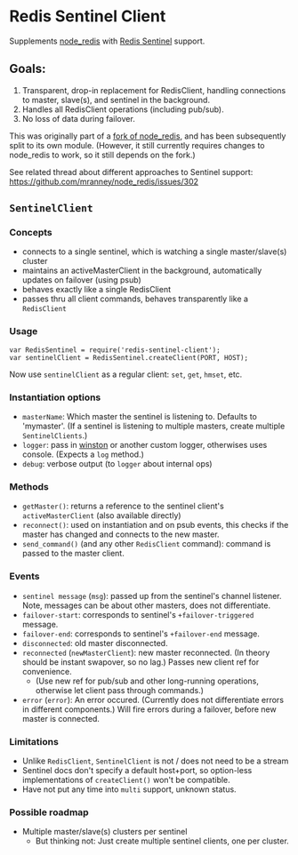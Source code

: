 Redis Sentinel Client
===========================

Supplements [node_redis](https://github.com/mranney/node_redis) with [Redis Sentinel](http://redis.io/topics/sentinel) support.

## Goals:

1. Transparent, drop-in replacement for RedisClient, handling connections to master, slave(s), and sentinel in the background.
2. Handles all RedisClient operations (including pub/sub).
3. No loss of data during failover.

This was originally part of a [fork of node_redis](https://github.com/DocuSignDev/node_redis),
and has been subsequently split to its own module.
(However, it still currently requires changes to node_redis to work, so it still depends on the fork.)

See related thread about different approaches to Sentinel support: https://github.com/mranney/node_redis/issues/302


## `SentinelClient`

### Concepts

- connects to a single sentinel, which is watching a single master/slave(s) cluster
- maintains an activeMasterClient in the background, automatically updates on failover (using psub)
- behaves exactly like a single RedisClient
- passes thru all client commands, behaves transparently like a `RedisClient`

### Usage

```
var RedisSentinel = require('redis-sentinel-client');
var sentinelClient = RedisSentinel.createClient(PORT, HOST);
```

Now use `sentinelClient` as a regular client: `set`, `get`, `hmset`, etc.

### Instantiation options

- `masterName`: Which master the sentinel is listening to. Defaults to 'mymaster'. (If a sentinel is listening to multiple masters, create multiple `SentinelClients`.)
- `logger`: pass in [winston](https://github.com/flatiron/winston) or another custom logger, otherwises uses console. (Expects a `log` method.)
- `debug`: verbose output (to `logger` about internal ops)


### Methods

- `getMaster()`: returns a reference to the sentinel client's `activeMasterClient` (also available directly)
- `reconnect()`: used on instantiation and on psub events, this checks if the master has changed and connects to the new master.
- `send_command()` (and any other `RedisClient` command): command is passed to the master client.


### Events

- `sentinel message` (`msg`): passed up from the sentinel's channel listener. Note, messages can be about other masters, does not differentiate.
- `failover-start`: corresponds to sentinel's `+failover-triggered` message.
- `failover-end`: corresponds to sentinel's `+failover-end` message.
- `disconnected`: old master disconnected.
- `reconnected` (`newMasterClient`): new master reconnected. (In theory should be instant swapover, so no lag.) Passes new client ref for convenience.
    - (Use new ref for pub/sub and other long-running operations, otherwise let client pass through commands.)
- `error` (`error`): An error occured. (Currently does not differentiate errors in different components.) Will fire errors during a failover, before new master is connected.


### Limitations

- Unlike `RedisClient`, `SentinelClient` is not / does not need to be a stream
- Sentinel docs don't specify a default host+port, so option-less implementations of `createClient()` won't be compatible.
- Have not put any time into `multi` support, unknown status.


### Possible roadmap

- Multiple master/slave(s) clusters per sentinel
  - But thinking not: Just create multiple sentinel clients, one per cluster.


